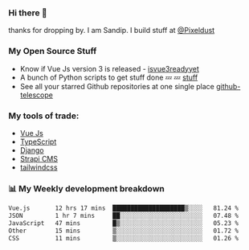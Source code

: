 ### Hi there 👋

thanks for dropping by.
I am Sandip. I build stuff at [@Pixeldust](github.com/pixeldust-in/)

###  **My Open Source Stuff**

 - Know if Vue Js version 3 is released -  [isvue3readyyet](https://github.com/sandiprb/isvue3readyyet)
 - A bunch of Python scripts to get stuff done 💤 💤 [stuff](https://github.com/sandiprb/stuff)
 - See all your starred Github repositories at one single place [github-telescope](https://github.com/sandiprb/github-telescope)



###  **My tools of trade:**
 - [Vue Js](https://github.com/vuejs/vue/)
 - [TypeScript](https://github.com/microsoft/TypeScript)
 - [Django](github.com/django/django)
 - [Strapi CMS](github.com/strapi/strapi)
 - [tailwindcss](https://github.com/tailwindlabs/tailwindcss)


###  📊 **My Weekly development breakdown**
<!--START_SECTION:waka-->

```txt
Vue.js       12 hrs 17 mins  ████████████████████▒░░░░   81.24 %
JSON         1 hr 7 mins     ██░░░░░░░░░░░░░░░░░░░░░░░   07.48 %
JavaScript   47 mins         █▒░░░░░░░░░░░░░░░░░░░░░░░   05.23 %
Other        15 mins         ▒░░░░░░░░░░░░░░░░░░░░░░░░   01.72 %
CSS          11 mins         ▒░░░░░░░░░░░░░░░░░░░░░░░░   01.26 %
```

<!--END_SECTION:waka-->
